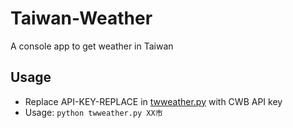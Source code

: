 # Taiwan-Weather
A console app to get weather in Taiwan

## Usage
* Replace API-KEY-REPLACE in [twweather.py](/twweather.py) with CWB API key
* Usage: ``` python twweather.py XX市 ```
